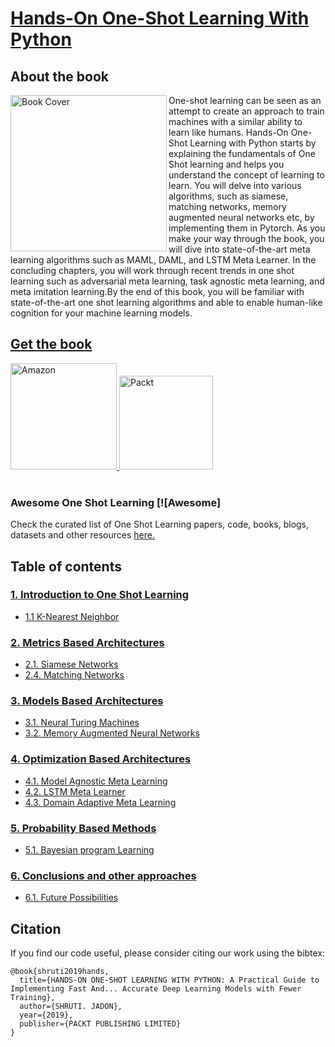 # [Hands-On One-Shot Learning With Python](https://www.packtpub.com/big-data-and-business-intelligence/hands-one-shot-learning-python)

## About the book
<a target="_blank" href="https://github.com/shruti-jadon/Hands-on-One-Shot-Learning/blob/master/supplementary/images/cover_b14472.png">
  <img src="https://github.com/shruti-jadon/Hands-on-One-Shot-Learning/blob/master/supplementary/images/cover_b14472.png" alt="Book Cover" width="250" align="left"/>
</a>
One-shot learning can be seen as an attempt to create an approach to train machines with a similar ability to learn like humans.
Hands-On One-Shot Learning with Python starts by explaining the fundamentals of One Shot learning and helps you understand the concept of learning to learn. You will delve into various algorithms, such as siamese, matching networks, memory augmented neural networks etc, by implementing them in Pytorch. As you make your way through the book, you will dive into state-of-the-art meta learning algorithms such as MAML, DAML, and LSTM Meta Learner. In the concluding chapters, you will work through recent trends in one shot learning such as adversarial meta learning, task agnostic meta learning, and meta imitation learning.By the end of this book, you will be familiar with state-of-the-art one shot learning algorithms and able to enable human-like cognition for your machine learning models.
<br>

## [Get the book]("https://www.amazon.com/Hands-One-shot-Learning-Python-implementing-ebook/dp/B07S9QWNG2")
<div>
<a target="_blank" href="https://www.amazon.com/Hands-One-shot-Learning-Python-implementing-ebook/dp/B07S9QWNG2">
  <img src="https://raw.githubusercontent.com/shruti-jadon/Hands-on-One-Shot-Learning/master/supplementary/images/amazon.webp" alt="Amazon" hieght=170, width=170>
</a>

<a target="_blank" href="https://www.packtpub.com/big-data-and-business-intelligence/hands-one-shot-learning-python">
  <img src="https://github.com/shruti-jadon/Hands-on-One-Shot-Learning/blob/master/supplementary/images/packt.png" alt="Packt" hieght=150, width=150 >
</a>

<br>
</div>

<br>


### Awesome One Shot Learning  [![Awesome]
Check the curated list of One Shot Learning papers, code, books, blogs, datasets and other resources [here.](https://github.com/shruti-jadon/Hands-on-One-Shot-Learning/tree/master/supplementary) 

## Table of contents 

### [1. Introduction to One Shot Learning](https://github.com/shruti-jadon/Hands-on-One-Shot-Learning/tree/master/Ch01-Introduction)
* [1.1 K-Nearest Neighbor](https://github.com/shruti-jadon/Hands-on-One-Shot-Learning/blob/master/Ch01-Introduction/CodingExercise01.ipynb)

### [2. Metrics Based Architectures](https://github.com/shruti-jadon/Hands-on-One-Shot-Learning/tree/master/Ch02-MetricsBasedMethods)

* [2.1. Siamese Networks](https://github.com/shruti-jadon/Hands-on-One-Shot-Learning/blob/master/Ch02-MetricsBasedMethods/SiameseNetwork.ipynb)
* [2.4. Matching Networks](https://github.com/shruti-jadon/Hands-on-One-Shot-Learning/blob/master/Ch02-MetricsBasedMethods/Matching%20Networks.ipynb)

### [3. Models Based Architectures](https://github.com/shruti-jadon/Hands-on-One-Shot-Learning/tree/master/Ch04-ModelsBasedMethods)

* [3.1. Neural Turing Machines](https://github.com/shruti-jadon/Hands-on-One-Shot-Learning/blob/master/Ch04-ModelsBasedMethods/NTM%20tutorial.ipynb)
* [3.2. Memory Augmented Neural Networks](https://github.com/shruti-jadon/Hands-on-One-Shot-Learning/blob/master/Ch04-ModelsBasedMethods/MANN.ipynb)


### [4. Optimization Based Architectures](https://github.com/shruti-jadon/Hands-on-One-Shot-Learning/tree/master/Ch03-OptimizationBasedMethods)

* [4.1. Model Agnostic Meta Learning](https://github.com/shruti-jadon/Hands-on-One-Shot-Learning/blob/master/Ch03-OptimizationBasedMethods/Model%20Agnostic%20Meta%20Learning%20(Omniglot%20Dataset).ipynb)
* [4.2. LSTM Meta Learner](https://github.com/shruti-jadon/Hands-on-One-Shot-Learning/blob/master/Ch03-OptimizationBasedMethods/LSTM-MetaLearner.ipynb)
* [4.3. Domain Adaptive Meta Learning](https://github.com/shruti-jadon/Hands-on-One-Shot-Learning/blob/master/Ch03-OptimizationBasedMethods/Domain-Adaption-Meta-Learning(Sine%20Curve%20Dataset).ipynb)


### [5. Probability Based Methods](https://github.com/shruti-jadon/Hands-on-One-Shot-Learning/tree/master/Ch05-ProbabilityBasedMethods)

* [5.1. Bayesian program Learning](https://github.com/shruti-jadon/Hands-on-One-Shot-Learning/blob/master/Ch05-ProbabilityBasedMethods/BayesianProgramLearning.ipynb)


### [6. Conclusions and other approaches](https://github.com/shruti-jadon/Hands-on-One-Shot-Learning/tree/master/Ch06-ConclusionsAndOtherApproaches)

* [6.1. Future Possibilities](https://github.com/shruti-jadon/Hands-on-One-Shot-Learning/blob/master/Ch06-ConclusionsAndOtherApproaches/Conclusion.ipynb)


## Citation
If you find our code useful, please consider citing our work using the bibtex:
```
@book{shruti2019hands,
  title={HANDS-ON ONE-SHOT LEARNING WITH PYTHON: A Practical Guide to Implementing Fast And... Accurate Deep Learning Models with Fewer Training},
  author={SHRUTI. JADON},
  year={2019},
  publisher={PACKT PUBLISHING LIMITED}
}
```
